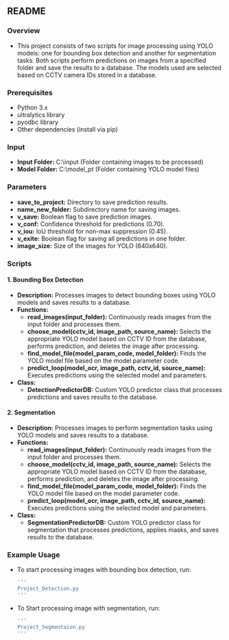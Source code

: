 ## README

### Overview
- This project consists of two scripts for image processing using YOLO models: one for bounding box detection and another for segmentation tasks. Both scripts perform predictions on images from a specified folder and save the results to a database. The models used are selected based on CCTV camera IDs stored in a database.

### Prerequisites
- Python 3.x
- ultralytics library
- pyodbc library
- Other dependencies (install via pip)

### Input
- **Input Folder:** C:\input (Folder containing images to be processed)
- **Model Folder:** C:\model_pt (Folder containing YOLO model files)

### Parameters
- **save_to_project:** Directory to save prediction results.
- **name_new_folder:** Subdirectory name for saving images.
- **v_save:** Boolean flag to save prediction images.
- **v_conf:** Confidence threshold for predictions (0.70).
- **v_iou:** IoU threshold for non-max suppression (0.45).
- **v_exite:** Boolean flag for saving all predictions in one folder.
- **image_size:** Size of the images for YOLO (640x640).

### Scripts

#### 1. Bounding Box Detection
- **Description:** Processes images to detect bounding boxes using YOLO models and saves results to a database.
- **Functions:**
  - **read_images(input_folder):** Continuously reads images from the input folder and processes them.
  - **choose_model(cctv_id, image_path, source_name):** Selects the appropriate YOLO model based on CCTV ID from the database, performs prediction, and deletes the image after processing.
  - **find_model_file(model_param_code, model_folder):** Finds the YOLO model file based on the model parameter code.
  - **predict_loop(model_ocr, image_path, cctv_id, source_name):** Executes predictions using the selected model and parameters.
- **Class:**
  - **DetectionPredictorDB:** Custom YOLO predictor class that processes predictions and saves results to the database.

#### 2. Segmentation
- **Description:** Processes images to perform segmentation tasks using YOLO models and saves results to a database.
- **Functions:**
  - **read_images(input_folder):** Continuously reads images from the input folder and processes them.
  - **choose_model(cctv_id, image_path, source_name):** Selects the appropriate YOLO model based on CCTV ID from the database, performs prediction, and deletes the image after processing.
  - **find_model_file(model_param_code, model_folder):** Finds the YOLO model file based on the model parameter code.
  - **predict_loop(model_ocr, image_path, cctv_id, source_name):** Executes predictions using the selected model and parameters.
- **Class:**
  - **SegmentationPredictorDB:** Custom YOLO predictor class for segmentation that processes predictions, applies masks, and saves results to the database.

### Example Usage
- To start processing images with bounding box detection, run:
  ```bash
  '''
  Project_Detection.py
  '''
- To Start processing image with segmentation, run:
   ```bash
  '''
  Project_Segmentaion.py
  '''
  
